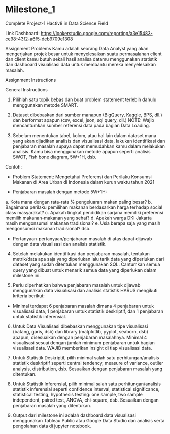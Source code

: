 # Milestone_1
Complete Project-1 Hactiv8 in Data Science Field

Link Dashboard: https://lookerstudio.google.com/reporting/a3e15483-ce98-43f2-a6f5-deb9709e1308

Assignment Problems
Kamu adalah seorang Data Analyst yang akan mengerjakan projek besar untuk menyelesaikan suatu permasalahan client dan client kamu butuh sekali hasil analisa datamu menggunakan statistik dan dashboard visualisasi data untuk membantu mereka menyelesaikan masalah.

Assignment Instructions

General Instructions

1. Pilihlah satu topik bebas dan buat problem statement terlebih dahulu menggunakan metode SMART.

2. Dataset dibebaskan dari sumber manapun (BigQuery, Kaggle, BPS, dll.) dan berformat apapun (csv, excel, json, sql query, dll.) NOTE: Wajib mencantumkan sumber referensi data pada bagian Data Loading. 

3. Sebelum menentukan tabel, kolom, atau hal lain dalam dataset mana yang akan dijadikan analisis dan visualisasi data, lakukan identifikasi dan penjabaran masalah supaya dapat memudahkan kamu dalam melakukan analisis. Kamu bisa menggunakan metode apapun seperti analisis SWOT, Fish bone diagram, 5W+1H, dsb.

Contoh:

* Problem Statement: Mengetahui Preferensi dan Perilaku Konsumsi Makanan di Area Urban di Indonesia dalam kurun waktu tahun 2021

* Penjabaran masalah dengan metode 5W+1H:

a. Kota mana dengan rata-rata % pengeluaran makan paling besar?
b. Bagaimana perilaku pemilihan makanan berdasarkan harga terhadap social class masyarakat?
c. Apakah tingkat pendidikan sarjana memiliki preferensi memilih makanan-makanan yang sehat?
d. Apakah warga DKI Jakarta masih mengonsumsi makanan tradisional?
e. Usia berapa saja yang masih mengonsumsi makanan tradisional?
dsb.

* Pertanyaan-pertanyaan/penjabaran masalah di atas dapat dijawab dengan data visualisasi dan analisis statistik.

4. Setelah melakukan identifikasi dan penjabaran masalah, tentukan metrik/data apa saja yang diperlukan lalu tarik data yang diperlukan dari dataset yang sudah ditentukan menggunakan SQL. Cantumkan semua query yang dibuat untuk menarik semua data yang diperlukan dalam milestone ini.

5. Perlu diperhatikan bahwa penjabaran masalah untuk dijawab menggunakan data visualisasi dan analisis statistik HARUS mengikuti kriteria berikut:

* Minimal terdapat 6 penjabaran masalah dimana 4 penjabaran untuk visualisasi data, 1 penjabaran untuk statistik deskriptif, dan 1 penjabaran untuk statistik inferensial.

6. Untuk Data Visualisasi dibebaskan menggunakan tipe visualisasi (batang, garis, dsb) dan library (matplotlib, pyplot, seaborn, dsb) apapun, disesuaikan dengan penjabaran masalahnya. Minimal 4 visualisasi sesuai dengan jumlah minimum penjabaran untuk bagian visualisasi data. WAJIB memberikan insight di tiap visualisasi data.

7. Untuk Statistik Deskriptif, pilih minimal salah satu perhitungan/analisis statistik deskriptif seperti central tendency, measure of variance, outlier analysis, distribution, dsb. Sesuaikan dengan penjabaran masalah yang ditentukan.

8. Untuk Statistik Inferensial, pilih minimal salah satu perhitungan/analisis statistik inferensial seperti confidence interval, statistical significance, statistical testing, hypothesis testing: one sample, two sample independent, paired test, ANOVA, chi-square, dsb. Sesuaikan dengan penjabaran masalah yang ditentukan.

9. Output dari milestone ini adalah dashboard data visualisasi menggunakan Tableau Public atau Google Data Studio dan analisis serta pengolahan data di jupyter notebook.
